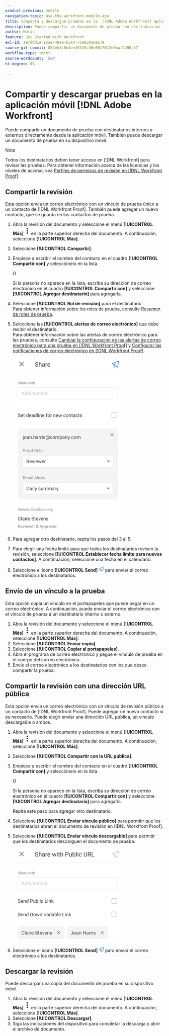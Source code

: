 ```yaml
---
product-previous: mobile
navigation-topic: use-the-workfront-mobile-app
title: Comparta y descargue pruebas en la  [!DNL Adobe Workfront] aplicación móvil
description: Puede compartir un documento de prueba con destinatarios internos y externos directamente desde la aplicación móvil. También puede descargar un documento de prueba en su dispositivo móvil.
author: Nolan
feature: Get Started with Workfront
exl-id: a97ddd1e-1cae-49a8-b3a4-7c9850169179
source-git-commit: 854eb3c0e4ee49315c36e00c7012e0baf2d98c37
workflow-type: tm+mt
source-wordcount: '584'
ht-degree: 0%

---
```


# Compartir y descargar pruebas en la aplicación móvil [!DNL Adobe Workfront]

Puede compartir un documento de prueba con destinatarios internos y externos directamente desde la aplicación móvil. También puede descargar un documento de prueba en su dispositivo móvil.

>[!NOTE]
>
>Todos los destinatarios deben tener acceso en [!DNL Workfront] para revisar las pruebas. Para obtener información acerca de las licencias y los niveles de acceso, vea [Perfiles de permisos de revisión en [!DNL Workfront Proof]](../../../workfront-proof/wp-acct-admin/account-settings/proof-perm-profiles-in-wp.md).

## Compartir la revisión

Esta opción envía un correo electrónico con un vínculo de prueba único a un contacto de [!DNL Workfront Proof]. También puede agregar un nuevo contacto, que se guarda en los contactos de prueba.

1. Abra la revisión del documento y seleccione el menú **[!UICONTROL Más]** ![Menú más](assets/mobile-verticalmoremenu-20x33.png) en la parte superior derecha del documento. A continuación, seleccione **[!UICONTROL Más]**.
1. Seleccione **[!UICONTROL Compartir]**.
1. Empiece a escribir el nombre del contacto en el cuadro **[!UICONTROL Compartir con]** y selecciónelo en la lista.

   O

   Si la persona no aparece en la lista, escriba su dirección de correo electrónico en el cuadro **[!UICONTROL Compartir con]** y seleccione **[!UICONTROL Agregar destinatario]** para agregarla.

1. Seleccione **[!UICONTROL Rol de revisión]** para el destinatario.\
   Para obtener información sobre los roles de prueba, consulte [Resumen de roles de prueba](../../../review-and-approve-work/proofing/proofing-overview/proof-roles.md).
1. Seleccione las **[!UICONTROL alertas de correo electrónico]** que debe recibir el destinatario.\
   Para obtener información sobre las alertas de correo electrónico para las pruebas, consulte [Cambiar la configuración de las alertas de correo electrónico para una prueba en [!DNL Workfront Proof]](../../../workfront-proof/wp-emailsntfctns/email-alerts/change-email-alert-settings-wp.md) y [Configurar las notificaciones de correo electrónico en [!DNL Workfront Proof]](../../../workfront-proof/wp-emailsntfctns/email-alerts/config-email-notification-settings-wp.md).

   ![Compartir pantalla](assets/mobile-shareproof-350x551.png)

1. Para agregar otro destinatario, repita los pasos del 3 al 5.
1. Para elegir una fecha límite para que todos los destinatarios revisen la revisión, seleccione **[!UICONTROL Establecer fecha límite para nuevos contactos]**. A continuación, seleccione una fecha en el calendario.
1. Seleccione el icono **[!UICONTROL Send]** ![Send icon](assets/mobile-send-icon-25x26.png) para enviar el correo electrónico a los destinatarios.

## Envío de un vínculo a la prueba

Esta opción copia un vínculo en el portapapeles que puede pegar en un correo electrónico. A continuación, puede enviar el correo electrónico con el vínculo de prueba a un destinatario interno o externo.

1. Abra la revisión del documento y seleccione el menú **[!UICONTROL Más]** ![Menú más](assets/mobile-verticalmoremenu-20x33.png) en la parte superior derecha del documento. A continuación, seleccione **[!UICONTROL Más]**.
1. Seleccione **[!UICONTROL Enviar copia]**.
1. Seleccione **[!UICONTROL Copiar al portapapeles]**.
1. Abra el programa de correo electrónico y pegue el vínculo de prueba en el cuerpo del correo electrónico.
1. Envíe el correo electrónico a los destinatarios con los que desee compartir la prueba.

## Compartir la revisión con una dirección URL pública

Esta opción envía un correo electrónico con un vínculo de revisión público a un contacto de [!DNL Workfront Proof]. Puede agregar un nuevo contacto si es necesario. Puede elegir enviar una dirección URL pública, un vínculo descargable o ambos.

1. Abra la revisión del documento y seleccione el menú **[!UICONTROL Más]** ![Menú más](assets/mobile-verticalmoremenu-20x33.png) en la parte superior derecha del documento. A continuación, seleccione **[!UICONTROL Más]**.
1. Seleccione **[!UICONTROL Compartir con la URL pública]**.
1. Empiece a escribir el nombre del contacto en el cuadro **[!UICONTROL Compartir con]** y selecciónelo en la lista.

   O

   Si la persona no aparece en la lista, escriba su dirección de correo electrónico en el cuadro **[!UICONTROL Compartir con]** y seleccione **[!UICONTROL Agregar destinatario]** para agregarla.

   Repita este paso para agregar otro destinatario.

1. Seleccione **[!UICONTROL Enviar vínculo público]** para permitir que los destinatarios abran el documento de revisión en [!DNL Workfront Proof].
1. Seleccione **[!UICONTROL Enviar vínculo descargable]** para permitir que los destinatarios descarguen el documento de prueba.

   ![[!UICONTROL Compartir con la pantalla de URL pública]](assets/mobile-sharepublicurl-proof-350x296.png)

1. Seleccione el icono **[!UICONTROL Send]** ![Send icon](assets/mobile-send-icon-25x26.png) para enviar el correo electrónico a los destinatarios.

## Descargar la revisión

Puede descargar una copia del documento de prueba en su dispositivo móvil.

1. Abra la revisión del documento y seleccione el menú **[!UICONTROL Más]** ![Menú más](assets/mobile-verticalmoremenu-20x33.png) en la parte superior derecha del documento. A continuación, seleccione **[!UICONTROL Más]**.
1. Seleccione **[!UICONTROL Descargar]**.
1. Siga las indicaciones del dispositivo para completar la descarga y abrir el archivo de documento.
